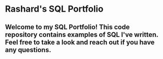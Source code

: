 # Rashard's SQL Portfolio

## Welcome to my SQL Portfolio! This code repository contains examples of SQL I've written. Feel free to take a look and reach out if you have any questions.
